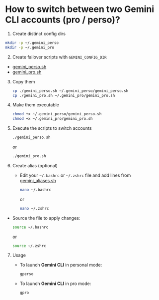 # How to switch between two Gemini CLI accounts (pro / perso)?

1. Create distinct config dirs

  ```bash
  mkdir -p ~/.gemini_perso
  mkdir -p ~/.gemini_pro
  ```

2. Create failover scripts with `GEMINI_CONFIG_DIR`

  * [gemini_perso.sh](./gemini_perso.sh)
  * [gemini_pro.sh](./gemini_pro.sh)

3. Copy them

    ```bash
    cp ./gemini_perso.sh ~/.gemini_perso/gemini_perso.sh
    cp ./gemini_pro.sh ~/.gemini_pro/gemini_pro.sh
    ```

4. Make them executable

    ```bash
    chmod +x ~/.gemini_perso/gemini_perso.sh
    chmod +x ~/.gemini_pro/gemini_pro.sh
    ```
   
5. Execute the scripts to switch accounts

    ```bash
    ./gemini_perso.sh
    ```

    or

    ```bash
    ./gemini_pro.sh
    ```

6. Create alias (optional)   

   * Edit your `~/.bashrc` or `~/.zshrc` file and add lines from [gemini_aliases.sh](./gemini_aliases.sh)

     ```bash
     nano ~/.bashrc
     ```
     
     or

     ```bash
     nano ~/.zshrc
     ```

  * Source the file to apply changes:
    
     ```bash
     source ~/.bashrc
     ```

    or

     ```bash
     source ~/.zshrc
     ```

7. Usage

   * To launch **Gemini CLI** in personal mode:
     ```bash
     gperso
     ```

   * To launch **Gemini CLI** in pro mode:
     ```bash
     gpro
     ```